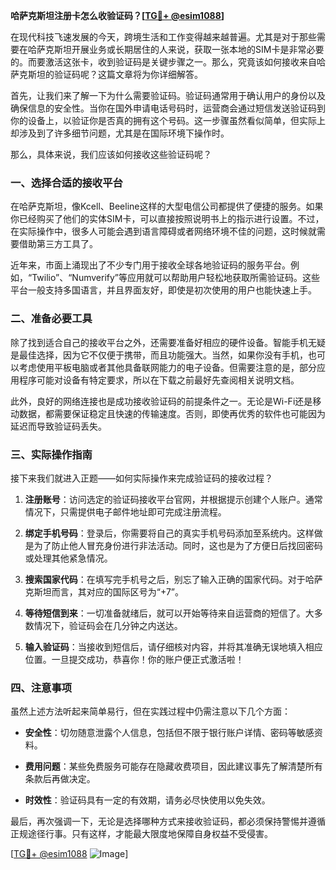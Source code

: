 **哈萨克斯坦注册卡怎么收验证码？[[TG💪+ @esim1088](https://t.me/s/esim1088)]**

在现代科技飞速发展的今天，跨境生活和工作变得越来越普遍。尤其是对于那些需要在哈萨克斯坦开展业务或长期居住的人来说，获取一张本地的SIM卡是非常必要的。而要激活这张卡，收到验证码是关键步骤之一。那么，究竟该如何接收来自哈萨克斯坦的验证码呢？这篇文章将为你详细解答。

首先，让我们来了解一下为什么需要验证码。验证码通常用于确认用户的身份以及确保信息的安全性。当你在国外申请电话号码时，运营商会通过短信发送验证码到你的设备上，以验证你是否真的拥有这个号码。这一步骤虽然看似简单，但实际上却涉及到了许多细节问题，尤其是在国际环境下操作时。

那么，具体来说，我们应该如何接收这些验证码呢？

### 一、选择合适的接收平台

在哈萨克斯坦，像Kcell、Beeline这样的大型电信公司都提供了便捷的服务。如果你已经购买了他们的实体SIM卡，可以直接按照说明书上的指示进行设置。不过，在实际操作中，很多人可能会遇到语言障碍或者网络环境不佳的问题，这时候就需要借助第三方工具了。

近年来，市面上涌现出了不少专门用于接收全球各地验证码的服务平台。例如，“Twilio”、“Numverify”等应用就可以帮助用户轻松地获取所需验证码。这些平台一般支持多国语言，并且界面友好，即使是初次使用的用户也能快速上手。

### 二、准备必要工具

除了找到适合自己的接收平台之外，还需要准备好相应的硬件设备。智能手机无疑是最佳选择，因为它不仅便于携带，而且功能强大。当然，如果你没有手机，也可以考虑使用平板电脑或者其他具备联网能力的电子设备。但需要注意的是，部分应用程序可能对设备有特定要求，所以在下载之前最好先查阅相关说明文档。

此外，良好的网络连接也是成功接收验证码的前提条件之一。无论是Wi-Fi还是移动数据，都需要保证稳定且快速的传输速度。否则，即使再优秀的软件也可能因为延迟而导致验证码丢失。

### 三、实际操作指南

接下来我们就进入正题——如何实际操作来完成验证码的接收过程？

1. **注册账号**：访问选定的验证码接收平台官网，并根据提示创建个人账户。通常情况下，只需提供电子邮件地址即可完成注册流程。
   
2. **绑定手机号码**：登录后，你需要将自己的真实手机号码添加至系统内。这样做是为了防止他人冒充身份进行非法活动。同时，这也是为了方便日后找回密码或处理其他紧急情况。

3. **搜索国家代码**：在填写完手机号之后，别忘了输入正确的国家代码。对于哈萨克斯坦而言，其对应的国际区号为“+7”。

4. **等待短信到来**：一切准备就绪后，就可以开始等待来自运营商的短信了。大多数情况下，验证码会在几分钟之内送达。

5. **输入验证码**：当接收到短信后，请仔细核对内容，并将其准确无误地填入相应位置。一旦提交成功，恭喜你！你的账户便正式激活啦！

### 四、注意事项

虽然上述方法听起来简单易行，但在实践过程中仍需注意以下几个方面：

- **安全性**：切勿随意泄露个人信息，包括但不限于银行账户详情、密码等敏感资料。
  
- **费用问题**：某些免费服务可能存在隐藏收费项目，因此建议事先了解清楚所有条款后再做决定。

- **时效性**：验证码具有一定的有效期，请务必尽快使用以免失效。

最后，再次强调一下，无论是选择哪种方式来接收验证码，都必须保持警惕并遵循正规途径行事。只有这样，才能最大限度地保障自身权益不受侵害。

[[TG💪+ @esim1088](https://t.me/s/esim1088) ![Image](https://i.postimg.cc/4NQfJmqS/Snipaste-2025-05-13-00-14-12.png)]